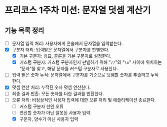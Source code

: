# 프리코스 1주차 미션: 문자열 덧셈 계산기
## 기능 목록 정리
- [ ]  문자열 입력 처리: 사용자에게 콘솔에서 문자열을 입력받는다.
- [x]  구분자 처리: 입력받은 문자열에서 구분자를 판별한다.
   - [x] 기본 구분자: 쉼표, 콜론을 기본 구분자로 설정한다.
   - [x] 커스텀 구분자: 커스텀 구분자인지 판별하기 위해 "`//`"와 "`\n`" 사이에 위치하는 “문자”를 찾고, 해당 문자를 커스텀 구분자로 사용한다.
- [ ]  입력 받은 숫자 누적: 문자열에서 구분자를 기준으로 덧셈할 숫자를 추출하고 누적한다.
- [x]  덧셈 연산 처리: 누적된 숫자 덧셈 연산한다.
- [ ]  최종 결과 반환: 모든 숫자를 더한 결과를 반환한다.
- [ ]  오류 처리: 비정상적인 사용자 입력에 대한 오류 처리 및 애플리케이션 종료한다.
   - [ ]  커스텀 구분자 선언 오류
   - [ ]  연산할 숫자가 아닌 잘못된 사용자 입력
   - [x]  구분자, 양수가 아닌 사용자 입력